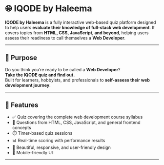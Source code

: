 # 🌐 IQODE by Haleema

**IQODE by Haleema** is a fully interactive web-based quiz platform designed to help users **evaluate their knowledge of full-stack web development**. It covers topics from **HTML, CSS, JavaScript, and beyond**, helping users assess their readiness to call themselves a **Web Developer**.

---

## 🎯 Purpose

Do you think you’re ready to be called a **Web Developer**?  
**Take the IQODE quiz and find out.**  
Built for learners, hobbyists, and professionals to **self-assess their web development journey**.

---

## 🚀 Features

- ✅ Quiz covering the complete web development course syllabus
- 🧠 Questions from HTML, CSS, JavaScript, and general frontend concepts
- ⏱️ Timer-based quiz sessions
- 📊 Real-time scoring with performance results
- 🎨 Beautiful, responsive, and user-friendly design
- 📱 Mobile-friendly UI

---

